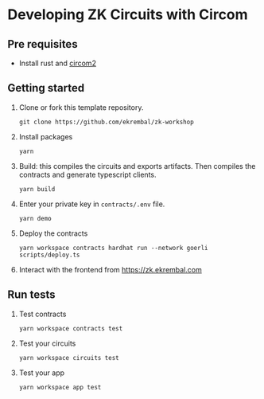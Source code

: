 # 	Developing ZK Circuits with Circom

## Pre requisites

* Install rust and [circom2](https://docs.circom.io/getting-started/installation/)

## Getting started

1. Clone or fork this template repository.
    ```shell
    git clone https://github.com/ekrembal/zk-workshop
    ```
2. Install packages
    ```shell
    yarn
    ```
3. Build: this compiles the circuits and exports artifacts. Then compiles the contracts and generate typescript clients.
    ```shell
    yarn build
    ```
4. Enter your private key in `contracts/.env` file.
    ```shell
    yarn demo
    ```
5. Deploy the contracts
    ```shell
    yarn workspace contracts hardhat run --network goerli scripts/deploy.ts
    ```
6. Interact with the frontend  from https://zk.ekrembal.com

## Run tests
1. Test contracts
    ```shell
    yarn workspace contracts test
    ```

2. Test your circuits
    ```shell
    yarn workspace circuits test
    ```

3. Test your app
    ```shell
    yarn workspace app test
    ```
